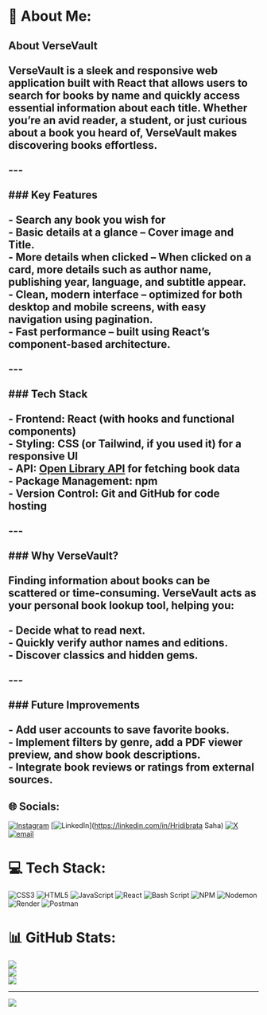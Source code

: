 # 💫 About Me:
## **About VerseVault**<br><br>**VerseVault** is a sleek and responsive web application built with **React** that allows users to **search for books by name** and quickly access **essential information** about each title. Whether you’re an avid reader, a student, or just curious about a book you heard of, VerseVault makes discovering books effortless.<br><br>---<br><br>### **Key Features**<br><br>- Search any book you wish for <br>- **Basic details at a glance** – Cover image and Title.  <br>- **More details when clicked** – When clicked on a card, more details such as author name, publishing year, language, and subtitle appear.  <br>- **Clean, modern interface** – optimized for both desktop and mobile screens, with easy navigation using pagination.  <br>- **Fast performance** – built using React’s component-based architecture.  <br><br>---<br><br>### **Tech Stack**<br><br>- **Frontend:** React (with hooks and functional components)  <br>- **Styling:** CSS (or Tailwind, if you used it) for a responsive UI  <br>- **API:** [Open Library API](https://openlibrary.org/developers/api) for fetching book data  <br>- **Package Management:** npm  <br>- **Version Control:** Git and GitHub for code hosting  <br><br>---<br><br>### **Why VerseVault?**<br><br>Finding information about books can be scattered or time-consuming. VerseVault acts as your **personal book lookup tool**, helping you:<br><br>- Decide what to read next.  <br>- Quickly verify author names and editions.  <br>- Discover classics and hidden gems.  <br><br>---<br><br>### **Future Improvements**<br><br>- Add **user accounts** to save favorite books.  <br>- Implement **filters** by genre, add a **PDF viewer preview**, and show **book descriptions**.  <br>- Integrate **book reviews or ratings** from external sources.  <br>


## 🌐 Socials:
[![Instagram](https://img.shields.io/badge/Instagram-%23E4405F.svg?logo=Instagram&logoColor=white)](https://instagram.com/thisishridi) [![LinkedIn](https://img.shields.io/badge/LinkedIn-%230077B5.svg?logo=linkedin&logoColor=white)](https://linkedin.com/in/Hridibrata Saha) [![X](https://img.shields.io/badge/X-black.svg?logo=X&logoColor=white)](https://x.com/@hritayan) [![email](https://img.shields.io/badge/Email-D14836?logo=gmail&logoColor=white)](mailto:hridibrata@gmail.com) 

# 💻 Tech Stack:
![CSS3](https://img.shields.io/badge/css3-%231572B6.svg?style=for-the-badge&logo=css3&logoColor=white) ![HTML5](https://img.shields.io/badge/html5-%23E34F26.svg?style=for-the-badge&logo=html5&logoColor=white) ![JavaScript](https://img.shields.io/badge/javascript-%23323330.svg?style=for-the-badge&logo=javascript&logoColor=%23F7DF1E) ![React](https://img.shields.io/badge/react-%2320232a.svg?style=for-the-badge&logo=react&logoColor=%2361DAFB) ![Bash Script](https://img.shields.io/badge/bash_script-%23121011.svg?style=for-the-badge&logo=gnu-bash&logoColor=white) ![NPM](https://img.shields.io/badge/NPM-%23CB3837.svg?style=for-the-badge&logo=npm&logoColor=white) ![Nodemon](https://img.shields.io/badge/NODEMON-%23323330.svg?style=for-the-badge&logo=nodemon&logoColor=%BBDEAD) ![Render](https://img.shields.io/badge/Render-%46E3B7.svg?style=for-the-badge&logo=render&logoColor=white) ![Postman](https://img.shields.io/badge/Postman-FF6C37?style=for-the-badge&logo=postman&logoColor=white)
# 📊 GitHub Stats:
![](https://github-readme-stats.vercel.app/api?username=Hridibrata2&theme=dark&hide_border=false&include_all_commits=true&count_private=true)<br/>
![](https://nirzak-streak-stats.vercel.app/?user=Hridibrata2&theme=dark&hide_border=false)<br/>
![](https://github-readme-stats.vercel.app/api/top-langs/?username=Hridibrata2&theme=dark&hide_border=false&include_all_commits=true&count_private=true&layout=compact)

---
[![](https://visitcount.itsvg.in/api?id=Hridibrata2&icon=0&color=0)](https://visitcount.itsvg.in)
